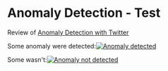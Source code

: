 Anomaly Detection - Test
============

Review of [Anomaly Detection with Twitter](http://anomalyts.io/anomaly-detection-twitter-r/)





Some anomaly were detected:[![Anomaly detected][2]][1]

  [1]: http://anomalyts.io/anomaly-detection-twitter-r/
  [2]: https://raw.githubusercontent.com/martin-magakian/Anomaly-Detection-test/master/README_src/anomaly-detected.png (Anomaly detected)


Some wasn't:[![Anomaly not detected][4]][3]

  [3]: http://anomalyts.io/anomaly-detection-twitter-r/
  [4]: https://raw.githubusercontent.com/martin-magakian/Anomaly-Detection-test/master/README_src/anomaly-not-detected.png (Anomaly not detected)
